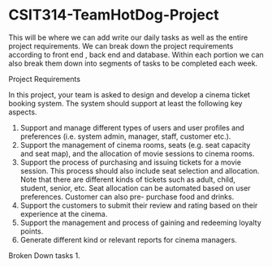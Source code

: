 # CSIT314-TeamHotDog-Project

This will be where we can add write our daily tasks as well as the entire project requirements.
We can break down the project requirements according to front end , back end and database. 
Within each portion we can also break them down into segments of tasks to be completed each week.

Project Requirements

In this project, your team is asked to design and develop a cinema ticket booking system.
The system should support at least the following key aspects.
1. Support and manage different types of users and user profiles and preferences (i.e. system admin,
manager, staff, customer etc.).
2. Support the management of cinema rooms, seats (e.g. seat capacity and seat map), and the allocation of
movie sessions to cinema rooms.
3. Support the process of purchasing and issuing tickets for a movie session. This process should also
include seat selection and allocation. Note that there are different kinds of tickets such as adult, child,
student, senior, etc. Seat allocation can be automated based on user preferences. Customer can also pre-
purchase food and drinks.
4. Support the customers to submit their review and rating based on their experience at the cinema.
5. Support the management and process of gaining and redeeming loyalty points.
6. Generate different kind or relevant reports for cinema managers.



Broken Down tasks
1.
